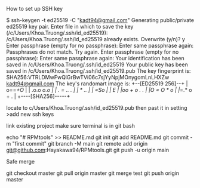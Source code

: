 How to set up SSH key

$ ssh-keygen -t ed25519 -C "kadt94@gmail.com"
Generating public/private ed25519 key pair.
Enter file in which to save the key (/c/Users/Khoa.Truong/.ssh/id_ed25519):
/c/Users/Khoa.Truong/.ssh/id_ed25519 already exists.
Overwrite (y/n)? y
Enter passphrase (empty for no passphrase):
Enter same passphrase again:
Passphrases do not match.  Try again.
Enter passphrase (empty for no passphrase):
Enter same passphrase again:
Your identification has been saved in /c/Users/Khoa.Truong/.ssh/id_ed25519
Your public key has been saved in /c/Users/Khoa.Truong/.ssh/id_ed25519.pub
The key fingerprint is:
SHA256:VTRLDMwFwQlGrBwTVi06c7sjYyNpjMOnygomLnLHXZw kadt94@gmail.com
The key's randomart image is:
+--[ED25519 256]--+
|      o==*+O*    |
|     .o.o *o.o   |
|     . = .. .    |
|      * ..       |
|       =So       |
|        E        |
|oo + o . .       |
|O = O * o        |
|*=.* o + .       |
+----[SHA256]-----+

locate to c/Users/Khoa.Truong/.ssh/id_ed25519.pub then past it in 
setting >add new ssh keys


link existing project
make sure terminal is in git bash

echo "# RPMtools" >> README.md
git init
git add README.md
git commit -m "first commit"
git branch -M main
git remote add origin git@github.com:Hayakawa94/RPMtools.git
git push -u origin main


Safe merge

git checkout master
git pull origin master
git merge test
git push origin master
